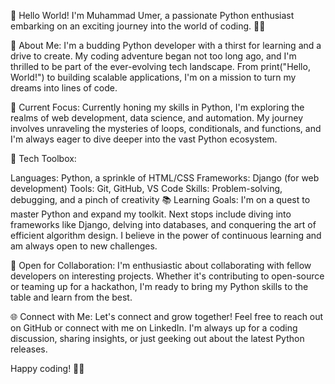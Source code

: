 👋 Hello World! I'm Muhammad Umer, a passionate Python enthusiast embarking on an exciting journey into the world of coding. 🐍✨

🚀 About Me:
I'm a budding Python developer with a thirst for learning and a drive to create. My coding adventure began not too long ago, and I'm thrilled to be part of the ever-evolving tech landscape. From print("Hello, World!") to building scalable applications, I'm on a mission to turn my dreams into lines of code.

🌱 Current Focus:
Currently honing my skills in Python, I'm exploring the realms of web development, data science, and automation. My journey involves unraveling the mysteries of loops, conditionals, and functions, and I'm always eager to dive deeper into the vast Python ecosystem.

🔧 Tech Toolbox:

Languages: Python, a sprinkle of HTML/CSS
Frameworks: Django (for web development)
Tools: Git, GitHub, VS Code
Skills: Problem-solving, debugging, and a pinch of creativity
📚 Learning Goals:
I'm on a quest to master Python and expand my toolkit. Next stops include diving into frameworks like Django, delving into databases, and conquering the art of efficient algorithm design. I believe in the power of continuous learning and am always open to new challenges.

🤝 Open for Collaboration:
I'm enthusiastic about collaborating with fellow developers on interesting projects. Whether it's contributing to open-source or teaming up for a hackathon, I'm ready to bring my Python skills to the table and learn from the best.

🌐 Connect with Me:
Let's connect and grow together! Feel free to reach out on GitHub or connect with me on LinkedIn. I'm always up for a coding discussion, sharing insights, or just geeking out about the latest Python releases.

Happy coding! 🚀✨
